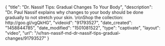 {
    "title": "Dr. Nassif Tips: Gradual Changes To Your Body",
    "description": "Dr. Paul Nassif explains why changes to your body should be done gradually to not stretch your skin. \n\nShop the collection: http:\/\/goo.gl\/vgQkHG",
    "videoid": "91793527",
    "date_created": "1458844785",
    "date_modified": "1501081522",
    "type": "captivate",
    "layout": "video",
    "url": "\/v\/hsn-nassif-md-dr-nassif-tips-gradual-changes\/91793527"
}